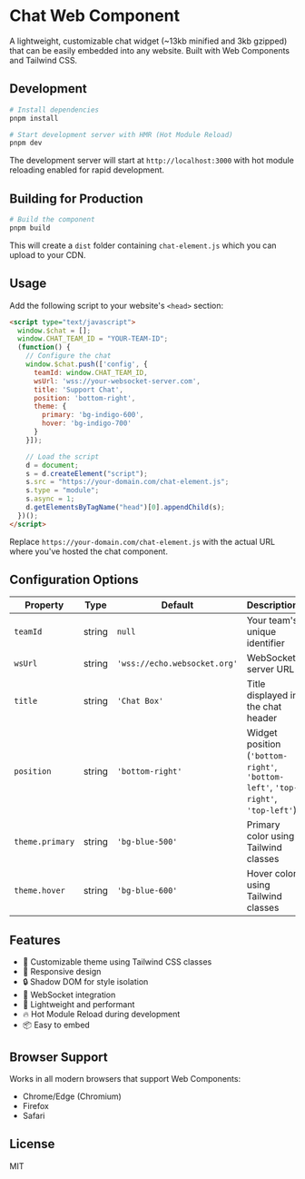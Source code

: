 # Chat Web Component

A lightweight, customizable chat widget (~13kb minified and 3kb gzipped) that can be easily embedded into any website. Built with Web Components and Tailwind CSS.

## Development

```bash
# Install dependencies
pnpm install

# Start development server with HMR (Hot Module Reload)
pnpm dev
```

The development server will start at `http://localhost:3000` with hot module reloading enabled for rapid development.

## Building for Production

```bash
# Build the component
pnpm build
```

This will create a `dist` folder containing `chat-element.js` which you can upload to your CDN.

## Usage

Add the following script to your website's `<head>` section:

```html
<script type="text/javascript">
  window.$chat = [];
  window.CHAT_TEAM_ID = "YOUR-TEAM-ID";
  (function() {
    // Configure the chat
    window.$chat.push(['config', {
      teamId: window.CHAT_TEAM_ID,
      wsUrl: 'wss://your-websocket-server.com',
      title: 'Support Chat',
      position: 'bottom-right',
      theme: {
        primary: 'bg-indigo-600',
        hover: 'bg-indigo-700'
      }
    }]);

    // Load the script
    d = document;
    s = d.createElement("script");
    s.src = "https://your-domain.com/chat-element.js";
    s.type = "module";
    s.async = 1;
    d.getElementsByTagName("head")[0].appendChild(s);
  })();
</script>
```

Replace `https://your-domain.com/chat-element.js` with the actual URL where you've hosted the chat component.

## Configuration Options

| Property | Type | Default | Description |
|----------|------|---------|-------------|
| `teamId` | string | `null` | Your team's unique identifier |
| `wsUrl` | string | `'wss://echo.websocket.org'` | WebSocket server URL |
| `title` | string | `'Chat Box'` | Title displayed in the chat header |
| `position` | string | `'bottom-right'` | Widget position (`'bottom-right'`, `'bottom-left'`, `'top-right'`, `'top-left'`) |
| `theme.primary` | string | `'bg-blue-500'` | Primary color using Tailwind classes |
| `theme.hover` | string | `'bg-blue-600'` | Hover color using Tailwind classes |

## Features

- 🎨 Customizable theme using Tailwind CSS classes
- 📱 Responsive design
- 🔒 Shadow DOM for style isolation
- 🔌 WebSocket integration
- 🚀 Lightweight and performant
- 🔥 Hot Module Reload during development
- 📦 Easy to embed

## Browser Support

Works in all modern browsers that support Web Components:
- Chrome/Edge (Chromium)
- Firefox
- Safari

## License

MIT
